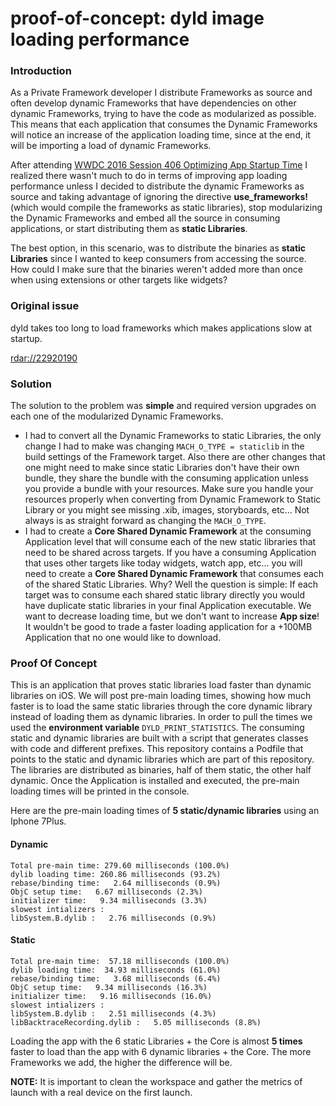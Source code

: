 # proof-of-concept: dyld image loading performance

### Introduction

As a Private Framework developer I distribute Frameworks as source and often develop dynamic Frameworks that have dependencies on other dynamic Frameworks, trying to have the code as modularized as possible. This means that each application that consumes the Dynamic Frameworks will notice an increase of the application loading time, since at the end, it will be importing a load of dynamic Frameworks.

After attending [WWDC 2016 Session 406 Optimizing App Startup Time](https://developer.apple.com/videos/play/wwdc2016/406/) I realized there wasn't much to do in terms of improving app loading performance unless I decided to distribute the dynamic Frameworks as source and taking advantage of ignoring the directive __use_frameworks!__(which would compile the frameworks as static libraries), stop modularizing the Dynamic Frameworks and embed all the source in consuming applications, or start distributing them as __static Libraries__.

The best option, in this scenario, was to distribute the binaries as __static Libraries__ since I wanted to keep consumers from accessing the source. How could I make sure that the binaries weren't added more than once when using extensions or other targets like widgets?

### Original issue

dyld takes too long to load frameworks which makes applications slow at startup.

[rdar://22920190](http://www.openradar.me/radar?id=6332266275930112)

### Solution

The solution to the problem was __simple__ and required version upgrades on each one of the modularized Dynamic Frameworks. 

- I had to convert all the Dynamic Frameworks to static Libraries, the only change I had to make was changing `MACH_O_TYPE = staticlib` in the build settings of the Framework target. Also there are other changes that one might need to make since static Libraries don't have their own bundle, they share the bundle with the consuming application unless you provide a bundle with your resources. Make sure you handle your resources properly when converting from Dynamic Framework to Static Library or you might see missing .xib, images, storyboards, etc... Not always is as straight forward as changing the `MACH_O_TYPE`.
- I had to create a __Core Shared Dynamic Framework__ at the consuming Application level that will consume each of the new static libraries that need to be shared across targets. If you have a consuming Application that uses other targets like today widgets, watch app, etc... you will need to create a __Core Shared Dynamic Framework__ that consumes each of the shared Static Libraries. Why? Well the question is simple: If each target was to consume each shared static library directly you would have duplicate static libraries in your final Application executable. We want to decrease loading time, but we don't want to increase __App size__! It wouldn't be good to trade a faster loading application for a +100MB Application that no one would like to download.

### Proof Of Concept

This is an application that proves static libraries load faster than dynamic libraries on iOS. We will post pre-main loading times, showing how much faster is to load the same static libraries through the core dynamic library instead of loading them as dynamic libraries. In order to pull the times we used the __environment variable__ `DYLD_PRINT_STATISTICS`. The consuming static and dynamic libraries are built with a script that generates classes with code and different prefixes. 
This repository contains a Podfile that points to the static and dynamic libraries which are part of this repository. The libraries are distributed as binaries, half of them static, the other half dynamic. Once the Application is installed and executed, the pre-main loading times will be printed in the console.

Here are the pre-main loading times of __5 static/dynamic libraries__ using an Iphone 7Plus.
#### Dynamic
```
Total pre-main time: 279.60 milliseconds (100.0%)
dylib loading time: 260.86 milliseconds (93.2%)
rebase/binding time:   2.64 milliseconds (0.9%)
ObjC setup time:   6.67 milliseconds (2.3%)
initializer time:   9.34 milliseconds (3.3%)
slowest intializers :
libSystem.B.dylib :   2.76 milliseconds (0.9%)
```
#### Static
```
Total pre-main time:  57.18 milliseconds (100.0%)
dylib loading time:  34.93 milliseconds (61.0%)
rebase/binding time:   3.68 milliseconds (6.4%)
ObjC setup time:   9.34 milliseconds (16.3%)
initializer time:   9.16 milliseconds (16.0%)
slowest intializers :
libSystem.B.dylib :   2.51 milliseconds (4.3%)
libBacktraceRecording.dylib :   5.05 milliseconds (8.8%)
```
Loading the app with the 6 static Libraries + the Core is almost __5 times__ faster to load than the app with 6 dynamic libraries + the Core.
The more Frameworks we add, the higher the difference will be.

__NOTE:__ It is important to clean the workspace and gather the metrics of launch with a real device on the first launch.



